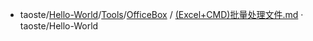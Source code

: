 - taoste/[Hello-World](https://github.com/taoste/Hello-World)/[Tools](https://github.com/taoste/Hello-World/tree/master/Tools)/[OfficeBox](https://github.com/taoste/Hello-World/tree/master/Tools/OfficeBox) / [(Excel+CMD)批量处理文件.md](https://github.com/taoste/Hello-World/blob/master/Tools/OfficeBox/(Excel+CMD)批量处理文件.md) · taoste/Hello-World

